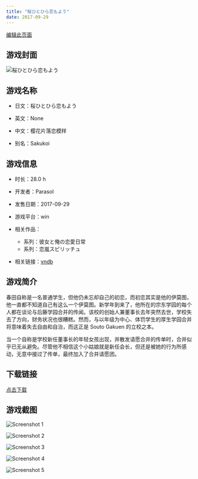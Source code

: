 ```yaml
---
title: "桜ひとひら恋もよう"
date: 2017-09-29
---
```

[编辑此页面](https://github.com/ACG-3/ADV3-source/blob/main/source/_posts/%E6%A1%9C%E3%81%B2%E3%81%A8%E3%81%B2%E3%82%89%E6%81%8B%E3%82%82%E3%82%88%E3%81%86.md)

## 游戏封面

![桜ひとひら恋もよう](https%3A//pan.timero.xyz/onedrive/img_lib_001/%E6%A1%9C%E3%81%B2%E3%81%A8%E3%81%B2%E3%82%89%E6%81%8B%E3%82%82%E3%82%88%E3%81%86_cover.avif)


## 游戏名称

- 日文：桜ひとひら恋もよう
- 英文：None
- 中文：樱花片落恋模样

- 别名：Sakukoi


## 游戏信息

- 时长：28.0 h
- 开发者：Parasol
- 发售日期：2017-09-29
- 游戏平台：win
- 相关作品：
   - 系列：彼女と俺の恋愛日常
   - 系列：恋嵐スピリッチュ

- 相关链接：[vndb](https://vndb.org/v20491)


## 游戏简介

春田自称是一名普通学生，但他仍未忘却自己的初恋，而初恋其实是他的伊莫图，他一直都不知道自己有这么一个伊莫图。新学年到来了，他所在的宗东学园的每个人都在谈论与后藤学园合并的传闻。该校的创始人兼董事长去年突然去世，学校失去了方向，财务状况也很糟糕。然而，与以年级为中心、体罚学生的厚生学园合并将意味着失去自由和自治，而这正是 Souto Gakuen 的立校之本。

当一个自称是学校新任董事长的年轻女孩出现，并散发请愿合并的传单时，合并似乎已无从避免。尽管他不相信这个小姑娘就是新任会长，但还是被她的行为所感动，无意中接过了传单，最终加入了合并请愿团。




## 下载链接

[点击下载](https://pan.timero.xyz/onedrive/adv_lib_001/%E6%A1%9C%E3%81%B2%E3%81%A8%E3%81%B2%E3%82%89%E6%81%8B%E3%82%82%E3%82%88%E3%81%86)


## 游戏截图


![Screenshot 1](https%3A//pan.timero.xyz/onedrive/img_lib_001/%E6%A1%9C%E3%81%B2%E3%81%A8%E3%81%B2%E3%82%89%E6%81%8B%E3%82%82%E3%82%88%E3%81%86_Screenshot_1.avif)

![Screenshot 2](https%3A//pan.timero.xyz/onedrive/img_lib_001/%E6%A1%9C%E3%81%B2%E3%81%A8%E3%81%B2%E3%82%89%E6%81%8B%E3%82%82%E3%82%88%E3%81%86_Screenshot_2.avif)

![Screenshot 3](https%3A//pan.timero.xyz/onedrive/img_lib_001/%E6%A1%9C%E3%81%B2%E3%81%A8%E3%81%B2%E3%82%89%E6%81%8B%E3%82%82%E3%82%88%E3%81%86_Screenshot_3.avif)

![Screenshot 4](https%3A//pan.timero.xyz/onedrive/img_lib_001/%E6%A1%9C%E3%81%B2%E3%81%A8%E3%81%B2%E3%82%89%E6%81%8B%E3%82%82%E3%82%88%E3%81%86_Screenshot_4.avif)

![Screenshot 5](https%3A//pan.timero.xyz/onedrive/img_lib_001/%E6%A1%9C%E3%81%B2%E3%81%A8%E3%81%B2%E3%82%89%E6%81%8B%E3%82%82%E3%82%88%E3%81%86_Screenshot_5.avif)

